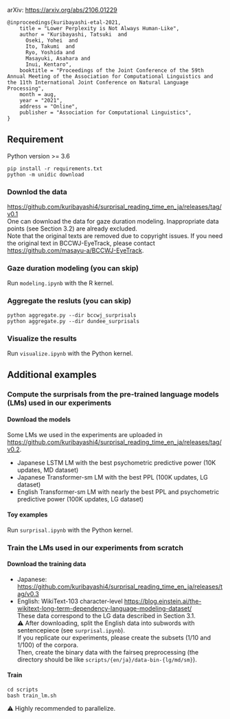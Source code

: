 arXiv: https://arxiv.org/abs/2106.01229
```
@inproceedings{kuribayashi-etal-2021,
    title = "Lower Perplexity is Not Always Human-Like",
    author = "Kuribayashi, Tatsuki  and
      Oseki, Yohei  and
      Ito, Takumi  and
      Ryo, Yoshida and
      Masayuki, Asahara and
      Inui, Kentaro",
    booktitle = "Proceedings of the Joint Conference of the 59th Annual Meeting of the Association for Computational Linguistics and the 11th International Joint Conference on Natural Language Processing",
    month = aug,
    year = "2021",
    address = "Online",
    publisher = "Association for Computational Linguistics",
}
```

## Requirement
Python version >= 3.6
```
pip install -r requirements.txt
python -m unidic download
```

### Downlod the data
https://github.com/kuribayashi4/surprisal_reading_time_en_ja/releases/tag/v0.1  
One can download the data for gaze duration modeling. 
Inappropriate data points (see Section 3.2) are already excluded.  
Note that the original texts are removed due to copyright issues. If you need the original text in BCCWJ-EyeTrack, please contact https://github.com/masayu-a/BCCWJ-EyeTrack.  

### Gaze duration modeling (you can skip)
Run `modeling.ipynb` with the R kernel.  

### Aggregate the resluts (you can skip)
`python aggregate.py --dir bccwj_surprisals`  
`python aggregate.py --dir dundee_surprisals`  

### Visualize the results
Run `visualize.ipynb` with the Python kernel.  
    
  
   
## Additional examples
### Compute the surprisals from the pre-trained language models (LMs) used in our experiments
#### Download the models
Some LMs we used in the experiments are uploaded in https://github.com/kuribayashi4/surprisal_reading_time_en_ja/releases/tag/v0.2.
- Japanese LSTM LM with the best psychometric predictive power (10K updates, MD dataset)
- Japanese Transformer-sm LM with the best PPL (100K updates, LG dataset)  
- English Transformer-sm LM with nearly the best PPL and psychometric predictive power (100K updates, LG dataset)  
  
#### Toy examples
Run `surprisal.ipynb` with the Python kernel.

### Train the LMs used in our experiments from scratch
#### Download the training data  
- Japanese: https://github.com/kuribayashi4/surprisal_reading_time_en_ja/releases/tag/v0.3  
- English: WikiText-103 character-level https://blog.einstein.ai/the-wikitext-long-term-dependency-language-modeling-dataset/  
These data correspond to the LG data described in Section 3.1.  
⚠ After downloading, split the English data into subwords with sentencepiece (see `surprisal.ipynb`).   
If you replicate our experiments, please create the subsets (1/10 and 1/100) of the corpora.  
Then, create the binary data with the fairseq preprocessing (the directory should be like `scripts/{en/ja}/data-bin-{lg/md/sm}`).  

#### Train
```
cd scripts
bash train_lm.sh
```  
⚠ Highly recommended to parallelize.
